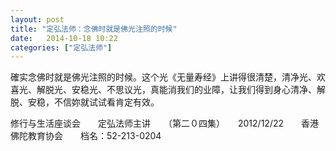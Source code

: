 ```yaml
---
layout: post
title: "定弘法师：念佛时就是佛光注照的时候"
date:   2014-10-18 10:22
categories: ["定弘法师"]
---
```


確实念佛时就是佛光注照的时候。这个光《无量寿经》上讲得很清楚，清净光、欢喜光、解脱光、安稳光、不思议光，真能消我们的业障，让我们得到身心清净、解脱、安稳，不信妳就试试看肯定有效。

修行与生活座谈会　　定弘法师主讲　　（第二０四集）　　2012/12/22　　香港佛陀教育协会　　档名：52-213-0204
